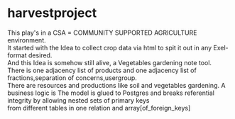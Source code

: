 # harvestproject
This play's in a CSA = COMMUNITY SUPPORTED AGRICULTURE environment.<br>
It started with the Idea to collect crop data via html to spit it out in any Exel-format desired.<br>
And this Idea is somehow still alive, a Vegetables gardening note tool.<br>
There is one adjacency list of products and one adjacency list of fractions,separation of concerns,usergroup.<br>
There are resources and productions like soil and vegetables gardening. A business logic is 
The  model is glued to Postgres and breaks referential integrity by allowing nested sets of primary keys<br>
from different tables in one relation and array[of_foreign_keys]
